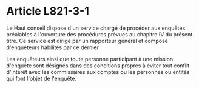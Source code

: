 # Article L821-3-1

<p>Le Haut conseil dispose d'un service chargé de procéder aux enquêtes préalables à l'ouverture des procédures prévues au chapitre IV du présent titre. Ce service est dirigé par un rapporteur général et composé d'enquêteurs habilités par ce dernier. </p><p> Les enquêteurs ainsi que toute personne participant à une mission d'enquête sont désignés dans des conditions propres à éviter tout conflit d'intérêt avec les commissaires aux comptes ou les personnes ou entités qui font l'objet de l'enquête.</p>